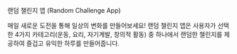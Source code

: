 랜덤 챌린지 앱 (Random Challenge App)

매일 새로운 도전을 통해 일상의 변화를 만들어보세요! 랜덤 챌린지 앱은 사용자가 선택한 4가지 카테고리(운동, 요리, 자기계발, 창의적 활동) 중 하나에서 랜덤한 챌린지를 제공하여 즐겁고 유익한 하루를 만들어줍니다.

